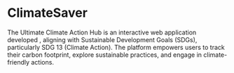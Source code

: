 # ClimateSaver
The Ultimate Climate Action Hub is an interactive web application developed  , aligning with Sustainable Development Goals (SDGs), particularly SDG 13 (Climate Action). The platform empowers users to track their carbon footprint, explore sustainable practices, and engage in climate-friendly actions.
